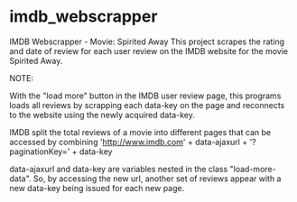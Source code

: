 # imdb_webscrapper
IMDB Webscrapper - Movie: Spirited Away
This project scrapes the rating and date of review for each user review on the IMDB website for the movie Spirited Away.

NOTE:

With the "load more" button in the IMDB user review page, this programs loads all reviews by scrapping each data-key on the page 
and reconnects to the website using the newly acquired data-key.
      
IMDB split the total reviews of a movie into different pages that can be accessed by combining
'http://www.imdb.com' + data-ajaxurl + '?paginationKey=' + data-key

data-ajaxurl and data-key are variables nested in the class "load-more-data". So, by accessing the new url, another set of reviews appear
with a new data-key being issued for each new page.
